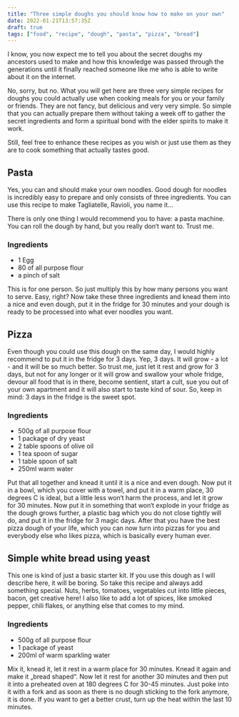 ```yaml
---
title: "Three simple doughs you should know how to make on your own"
date: 2022-01-21T13:57:35Z   
draft: true
tags: ["food", "recipe", "dough", "pasta", "pizza", "bread"]
---
```

I know, you now expect me to tell you about the secret doughs my ancestors used to make and how this knowledge was passed through the generations until it finally reached someone like me who is able to write about it on the internet.

No, sorry, but no. What you will get here are three very simple recipes for doughs you could actually use when cooking meals for you or your family or friends. They are not fancy, but delicious and very very simple. So simple that you can actually prepare them without taking a week off to gather the secret ingredients and form a spiritual bond with the elder spirits to make it work.

Still, feel free to enhance these recipes as you wish or just use them as they are to cook something that actually tastes good.

## Pasta
Yes, you can and should make your own noodles. Good dough for noodles is incredibly easy to prepare and only consists of three ingredients. You can use this recipe to make Tagliatelle, Ravioli, you name it... 

There is only one thing I would recommend you to have: a pasta machine. You can roll the dough by hand, but you really don‘t want to. Trust me.

### Ingredients 
* 1 Egg
* 80 of all purpose flour 
* a pinch of salt

This is for one person. So just multiply this by how many persons you want to serve. Easy, right? Now take these three ingredients and knead them into a nice and even dough, put it in the fridge for 30 minutes and your dough is ready to be processed into what ever noodles you want.

## Pizza
Even though you could use this dough on the same day, I would highly recommend to put it in the fridge for 3 days. Yep, 3 days. It will grow - a lot - and it will be so much better. So trust me, just let it rest and grow for 3 days, but not for any longer or it will grow and swallow your whole fridge, devour all food that is in there, become sentient, start a cult, sue you out of your own apartment and it will also start to taste kind of sour. So, keep in mind: 3 days in the fridge is the sweet spot.

### Ingredients
* 500g of all purpose flour
* 1 package of dry yeast
* 2 table spoons of olive oil
* 1 tea spoon of sugar
* 1 table spoon of salt
* 250ml warm water

Put that all together and knead it until it is a nice and even dough. Now put it in a bowl, which you cover with a towel, and put it in a warm place, 30 degrees C is ideal, but a little less won‘t harm the process, and let it grow for 30 minutes. Now put it in something that won‘t explode in your fridge as the dough grows further, a plastic bag which you do not close tightly will do, and put it in the fridge for 3 magic days. After that you have the best pizza dough of your life, which you can now turn into pizzas for you and everybody else who likes pizza, which is basically every human ever.

## Simple white bread using yeast
This one is kind of just a basic starter kit. If you use this dough as I will describe here, it will be boring. So take this recipe and always add something special. Nuts, herbs, tomatoes, vegetables cut into little pieces, bacon, get creative here! I also like to add a lot of spices, like smoked pepper, chili flakes, or anything else that comes to my mind.

### Ingredients
* 500g of all purpose flour
* 1 package of yeast
* 200ml of warm sparkling water

Mix it, knead it, let it rest in a warm place for 30 minutes. Knead it again and make it „bread shaped“. Now let it rest for another 30 minutes and then put it into a preheated oven at 180 degrees C for 30-45 minutes. Just poke into it with a fork and as soon as there is no dough sticking to the fork anymore, it is done. If you want to get a better crust, turn up the heat within the last 10 minutes.
